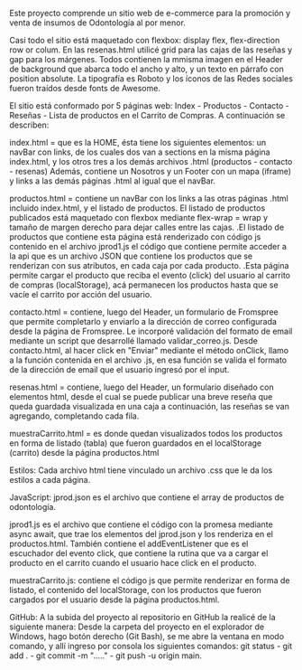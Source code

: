 Este proyecto comprende un sitio web de e-commerce para la promoción  y venta de insumos de Odontología al por menor.

Casi todo el sitio está maquetado con flexbox: display flex, flex-direction row or colum.
En las resenas.html utilicé grid para las cajas de las reseñas y gap para los márgenes.
Todos contienen la mmisma imagen en el Header de background que abarca todo el ancho y alto, y un texto en párrafo con position absolute.
La tipografía es Roboto y los íconos de las Redes sociales fueron traídos desde fonts de Awesome.

El sitio está conformado por 5 páginas web: Index - Productos - Contacto - Reseñas - Lista de productos en el Carrito de Compras. A continuación se describen:

 index.html = que es la HOME, ésta tiene los siguientes elementos: un navBar con links, de los cuales dos van a sections en la misma página index.html, y los otros tres a los demás archivos .html (productos - contacto - resenas)
 Además, contiene un Nosotros y un Footer con un mapa (iframe) y links a las demás páginas .html al igual que el navBar.

 productos.html = contiene un navBar con los links a las otras páginas .html incluido index.html, y el listado de productos. El listado de productos publicados está maquetado con flexbox mediante flex-wrap = wrap y tamaño de margen derecho para dejar calles entre las cajas.
 .El listado de productos que contiene esta página está renderizado con código js contenido en el archivo jprod1.js el código que contiene permite acceder a la api que es un archivo JSON que contiene los productos que se renderizan con sus atributos, en cada caja por cada producto.
 .Esta página permite cargar el producto que reciba el evento (click) del usuario al carrito de compras (localStorage), acá permanecen los productos hasta que se vacíe el carrito por acción del usuario.

 contacto.html = contiene, luego del Header, un formulario de Fromspree que permite completarlo y enviarlo a la dirección de correo configurada desde la página de Fromspree. Le incorporé validación del formato de email mediante un script que desarrollé llamado validar_correo.js. Desde contacto.html, al hacer click en "Enviar" mediante el método onClick, llamo a la función contenida en el archivo .js, en esa función se valida el formato de la dirección de email que el usuario ingresó por el input.

 resenas.html = contiene, luego del Header, un formulario diseñado con elementos html, desde el cual se puede publicar una breve reseña que queda guardada visualizada en una caja a continuación, las reseñas se van agregando, completando cada fila.

 muestraCarrito.html = es donde quedan visualizados todos los productos en forma de listado (tabla) que fueron guardados en el localStorage (carrito) desde la página productos.html

Estilos:
Cada archivo html tiene vinculado un archivo .css que le da los estilos a cada página.

JavaScript:
jprod.json es el archivo que contiene el array de productos de odontología.

jprod1.js es el archivo que contiene el código con la promesa mediante async await, que trae los elementos del jprod.json y los renderiza en el productos.html. También contiene el addEventListener que es el escuchador del evento click, que contiene la rutina que va a cargar el producto en el carrito cuando el usuario hace click en el producto.

muestraCarrito.js: contiene el código js que permite renderizar en forma de listado, el contenido del localStorage, con los productos que fueron cargados por el usuario desde la página productos.html.

GitHub:
A la subida del proyecto al repositorio en GitHub la realicé de la siguiente manera:
Desde la carpeta del proyecto en el explorador de Windows, hago botón derecho (Git Bash), se me abre la ventana en modo comando, y allí ingreso por consola los siguientes comandos: git status - git add . - git commit -m "....." - git push -u origin main.
